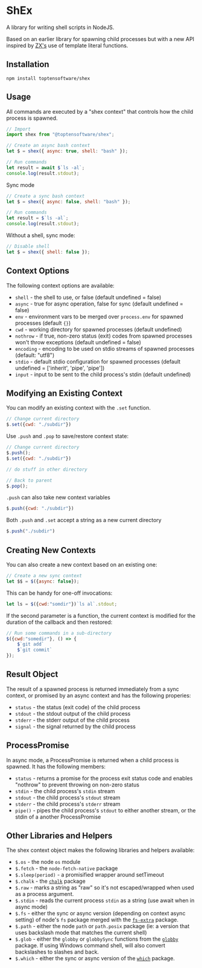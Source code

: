 # ShEx

A library for writing shell scripts in NodeJS.

Based on an earlier library for spawning child processes but
with a new API inspired by [ZX's](https://google.github.io/zx/) use 
of template literal functions.

## Installation

`npm install toptensoftware/shex`

## Usage

All commands are executed by a "shex context" that controls
how the child process is spawned.

```js
// Import
import shex from "@toptensoftware/shex";

// Create an async bash context
let $ = shex({ async: true, shell: "bash" });

// Run commands
let result = await $`ls -al`;
console.log(result.stdout);
```

Sync mode

```js
// Create a sync bash context
let $ = shex({ async: false, shell: "bash" });

// Run commands
let result = $`ls -al`;
console.log(result.stdout);
```

Without a shell, sync mode:

```js
// Disable shell
let $ = shex({ shell: false });
```


## Context Options

The following context options are available:

* `shell` - the shell to use, or false (default undefined = false)
* `async` - true for async operation, false for sync (default undefined = false)
* `env` - environment vars to be merged over `process.env` for spawned processes (default `{}`)
* `cwd` - working directory for spawned processes (default undefined)
* `nothrow` - if true, non-zero status (exit) codes from spawned processes won't throw exceptions (default undefined = false)
* `encoding` - encoding to be used on stdio streams of spawned processes (default: "utf8")
* `stdio` - default stdio configuration for spawned processes (default undefined = ['inherit', 'pipe', 'pipe'])
* `input` - input to be sent to the child process's stdin (default undefined)


## Modifying an Existing Context

You can modify an existing context with the `.set` function.

```js
// Change current directory
$.set({cwd: "./subdir"})
```

Use `.push` and `.pop` to save/restore context state:

```js
// Change current directory
$.push();
$.set({cwd: "./subdir"})

// do stuff in other directory

// Back to parent
$.pop();
```

`.push` can also take new context variables

```js
$.push({cwd: "./subdir"})
```

Both `.push` and `.set` accept a string as a new current directory

```js
$.push("./subdir")
```

## Creating New Contexts

You can also create a new context based on an existing one:

```js
// Create a new sync context
let $$ = $({async: false});
```

This can be handy for one-off invocations:

```js
let ls = $({cwd:"somdir"})`ls al`.stdout;
```

If the second parameter is a function, the current context is modified
for the duration of the callback and then restored:

```js
// Run some commands in a sub-directory
$({cwd:"somedir"}, () => {
    $`git add`
    $`git commit`
});
```


## Result Object

The result of a spawned process is returned immediately from
a sync context, or promised by an async context and has the 
following properies:

* `status` - the status (exit code) of the child process
* `stdout` - the stdout output of the child process
* `stderr` - the stderr output of the child process
* `signal` - the signal returned by the child process



## ProcessPromise

In async mode, a ProcessPromise is returned when a child
process is spawned.  It has the following members:

* `status` - returns a promise for the process exit status code and 
enables "nothrow" to prevent throwing on non-zero status
* `stdin` - the child process's `stdin` stream
* `stdout` - the child process's `stdout` stream
* `stderr` - the child process's `stderr` stream
* `pipe()` - pipes the child process's `stdout` to either another stream,
or the stdin of a another ProcessPromise


## Other Libraries and Helpers

The shex context object makes the following libraries and helpers
available:

* `$.os` - the node `os` module
* `$.fetch` - the `node-fetch-native` package
* `$.sleep(period)` - a promisified wrapper around setTimeout
* `$.chalk` - the [`chalk`](https://github.com/chalk/chalk#readme) package
* `$.raw` - marks a string as "raw" so it's not escaped/wrapped when used
as a process argument.
* `$.stdin` - reads the current process `stdin` as a string (use await 
when in async mode)
* `$.fs` - either the sync or async version (depending on context async 
setting) of node's `fs` package merged with the [`fs-extra`](https://github.com/jprichardson/node-fs-extra) package.
* `$.path` - either the node `path` or `path.posix` package (ie: a version
that uses backslash mode that matches the current shell)
* `$.glob` - either the `globby` or `globbySync` functions from the [`globby`](https://github.com/sindresorhus/globby#readme)
package.  If using Windows command shell, will also convert backslashes to 
slashes and back.
* `$.which` - either the sync or async version of the [`which`](https://github.com/npm/node-which#readme) package.